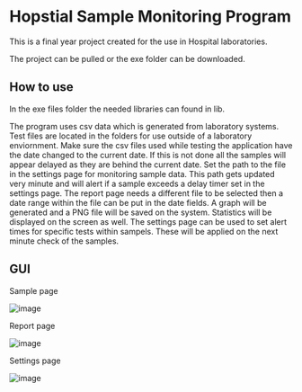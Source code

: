 # Hopstial Sample Monitoring Program
 This is a final year project created for the use in Hospital laboratories.
 
 The project can be pulled or the exe folder can be downloaded.
 
## How to use
 In the exe files folder the needed libraries can found in lib.

  The program uses csv data which is generated from laboratory systems. 
  Test files are located in the folders for use outside of a laboratory enviornment.
  Make sure the csv files used while testing the application have the date changed to the current date. If this is not done all the samples will appear delayed as they are behind the current date.
  Set the path to the file in the settings page for monitoring sample data. This path
  gets updated very minute and will alert if a sample exceeds a delay timer set in the settings page.
  The report page needs a different file to be selected then a date range within the file can be put in the date fields.
  A graph will be generated and a PNG file will be saved on the system. Statistics will be displayed on the screen as well.
  The settings page can be used to set alert times for specific tests within sampels. These will be applied on the next minute check of the samples.
   
## GUI
Sample page

![image](https://user-images.githubusercontent.com/33031563/118410463-6ff37b00-b687-11eb-8a3a-974ed6d6a9e5.png)

Report page

![image](https://user-images.githubusercontent.com/33031563/118410466-72ee6b80-b687-11eb-97d2-0bfc1f4b740a.png)

Settings page

![image](https://user-images.githubusercontent.com/33031563/118410470-7550c580-b687-11eb-9afc-ea8a06a97311.png)
